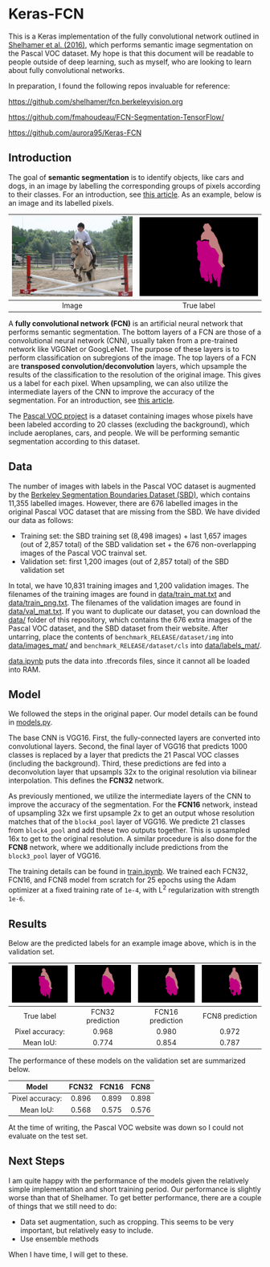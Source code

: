 # Keras-FCN

This is a Keras implementation of the fully convolutional network outlined in <a href="https://arxiv.org/abs/1605.06211">Shelhamer et al. (2016)</a>, which performs semantic image segmentation on the Pascal VOC dataset.
My hope is that this document will be readable to people outside of deep learning, such as myself, who are looking to learn about fully convolutional networks.

In preparation, I found the following repos invaluable for reference:

https://github.com/shelhamer/fcn.berkeleyvision.org

https://github.com/fmahoudeau/FCN-Segmentation-TensorFlow/

https://github.com/aurora95/Keras-FCN

## Introduction

The goal of **semantic segmentation** is to identify objects, like cars and dogs, in an image by labelling the corresponding groups of pixels according to their classes.
For an introduction, see <a href="https://nanonets.com/blog/semantic-image-segmentation-2020/">this article</a>.
As an example, below is an image and its labelled pixels.

| <img src="assets/rider.jpg" alt="biker" width=400> | <img src="assets/rider_label.png" alt="true label" width=400> |
|:---:|:---:|
| Image | True label |

A **fully convolutional network (FCN)** is an artificial neural network that performs semantic segmentation. 
The bottom layers of a FCN are those of a convolutional neural network (CNN), usually taken from a pre-trained network like VGGNet or GoogLeNet.
The purpose of these layers is to perform classification on subregions of the image.
The top layers of a FCN are **transposed convolution/deconvolution** layers, which upsample the results of the classification to the resolution of the original image.
This gives us a label for each pixel.
When upsampling, we can also utilize the intermediate layers of the CNN to improve the accuracy of the segmentation.
For an introduction, see <a href="https://nanonets.com/blog/how-to-do-semantic-segmentation-using-deep-learning/">this article</a>.

The <a href="http://host.robots.ox.ac.uk/pascal/VOC/">Pascal VOC project</a> is a dataset containing images whose pixels have been labeled according to 20 classes (excluding the background), which include aeroplanes, cars, and people.
We will be performing semantic segmentation according to this dataset.

## Data

The number of images with labels in the Pascal VOC dataset is augmented by the <a href="http://home.bharathh.info/pubs/codes/SBD/download.html">Berkeley Segmentation Boundaries Dataset (SBD)</a>, which contains 11,355 labelled images.
However, there are 676 labelled images in the original Pascal VOC dataset that are missing from the SBD.
We have divided our data as follows:

- Training set: the SBD training set (8,498 images) + last 1,657 images (out of 2,857 total) of the SBD validation set + the 676 non-overlapping images of the Pascal VOC trainval set.
- Validation set: first 1,200 images (out of 2,857 total) of the SBD validation set

In total, we have 10,831 training images and 1,200 validation images.
The filenames of the training images are found in [data/train_mat.txt](data/train_mat.txt) and [data/train_png.txt](data/train_png.txt).
The filenames of the validation images are found in [data/val_mat.txt](data/val_mat.txt).
If you want to duplicate our dataset, you can download the [data/](data) folder of this repository, which contains the 676 extra images of the Pascal VOC dataset, and the SBD dataset from their website.
After untarring, place the contents of `benchmark_RELEASE/dataset/img` into [data/images_mat/](data/images_mat) and `benchmark_RELEASE/dataset/cls` into [data/labels_mat/](data/labels_mat).

[data.ipynb](data.ipynb) puts the data into .tfrecords files, since it cannot all be loaded into RAM.

## Model

We followed the steps in the original paper.
Our model details can be found in [models.py](models.py).

The base CNN is VGG16.
First, the fully-connected layers are converted into convolutional layers.
Second, the final layer of VGG16 that predicts 1000 classes is replaced by a layer that predicts the 21 Pascal VOC classes (including the background).
Third, these predictions are fed into a deconvolution layer that upsampls 32x to the original resolution via bilinear interpolation.
This defines the **FCN32** network.

As previously mentioned, we utilize the intermediate layers of the CNN to improve the accuracy of the segmentation.
For the **FCN16** network, instead of upsampling 32x we first upsample 2x to get an output whose resolution matches that of the `block4_pool` layer of VGG16.
We predicte 21 classes from `block4_pool` and add these two outputs together.
This is upsampled 16x to get to the original resolution.
A similar procedure is also done for the **FCN8** network, where we additionally include predictions from the `block3_pool` layer of VGG16.

The training details can be found in [train.ipynb](train.ipynb).
We trained each FCN32, FCN16, and FCN8 model from scratch for 25 epochs using the Adam optimizer at a fixed training rate of `1e-4`, with L<sup>2</sup> regularization with strength `1e-6`.

## Results

Below are the predicted labels for an example image above, which is in the validation set.

| <img src="assets/rider_label.png" alt="true label" width=300> | <img src="assets/fcn32.png" alt="fcn32 pred" width=300> | <img src="assets/fcn16.png" alt="fcn32 pred" width=300> | <img src="assets/fcn8.png" alt="fcn32 pred" width=300> |
| :--: | :--: | :--: | :--: |
| True label | FCN32 prediction | FCN16 prediction | FCN8 prediction |
| Pixel accuracy:| 0.968 | 0.980 | 0.972 |
| Mean IoU: | 0.774 | 0.854 | 0.787 |

The performance of these models on the validation set are summarized below.

| Model | FCN32 | FCN16 | FCN8 |
| :--: | :--: | :--: | :--: |
| Pixel accuracy: | 0.896 | 0.899 | 0.898 | 
| Mean IoU: | 0.568 | 0.575 | 0.576 |

At the time of writing, the Pascal VOC website was down so I could not evaluate on the test set.

## Next Steps

I am quite happy with the performance of the models given the relatively simple implementation and short training period.
Our performance is slightly worse than that of Shelhamer.
To get better performance, there are a couple of things that we still need to do:

- Data set augmentation, such as cropping. This seems to be very important, but relatively easy to include.
- Use ensemble methods

When I have time, I will get to these.
